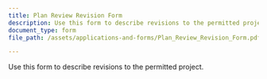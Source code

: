 ```yaml
---
title: Plan Review Revision Form
description: Use this form to describe revisions to the permitted project.
document_type: form
file_path: /assets/applications-and-forms/Plan_Review_Revision_Form.pdf

---
```

Use this form to describe revisions to the permitted project.
